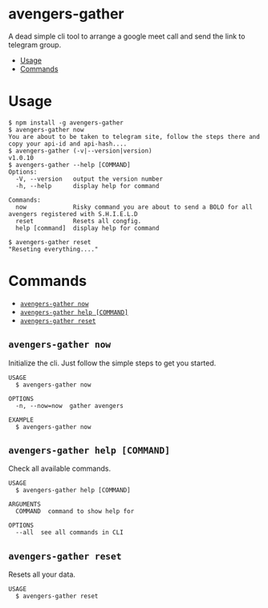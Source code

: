 avengers-gather
=================

A dead simple cli tool to arrange a google meet call and send the link to telegram group.

<!-- toc -->
* [Usage](#usage)
* [Commands](#commands)
<!-- tocstop -->
# Usage
<!-- usage -->
```sh-session
$ npm install -g avengers-gather
$ avengers-gather now
You are about to be taken to telegram site, follow the steps there and copy your api-id and api-hash....
$ avengers-gather (-v|--version|version)
v1.0.10
$ avengers-gather --help [COMMAND]
Options:
  -V, --version   output the version number
  -h, --help      display help for command

Commands:
  now             Risky command you are about to send a BOLO for all avengers registered with S.H.I.E.L.D
  reset           Resets all congfig.
  help [command]  display help for command
  
$ avengers-gather reset
"Reseting everything...."
```
<!-- usagestop -->
# Commands
<!-- commands -->
* [`avengers-gather now`](#avengers-gather-now)
* [`avengers-gather help [COMMAND]`](#avengers-gather-help-command)
* [`avengers-gather reset`](#avengers-gather-reset)

## `avengers-gather now`

Initialize the cli. Just follow the simple steps to get you started.

```
USAGE
  $ avengers-gather now

OPTIONS
  -n, --now=now  gather avengers

EXAMPLE
  $ avengers-gather now
```

## `avengers-gather help [COMMAND]`

Check all available commands.

```
USAGE
  $ avengers-gather help [COMMAND]

ARGUMENTS
  COMMAND  command to show help for

OPTIONS
  --all  see all commands in CLI
```

## `avengers-gather reset`

Resets all your data.

```
USAGE
  $ avengers-gather reset
```
